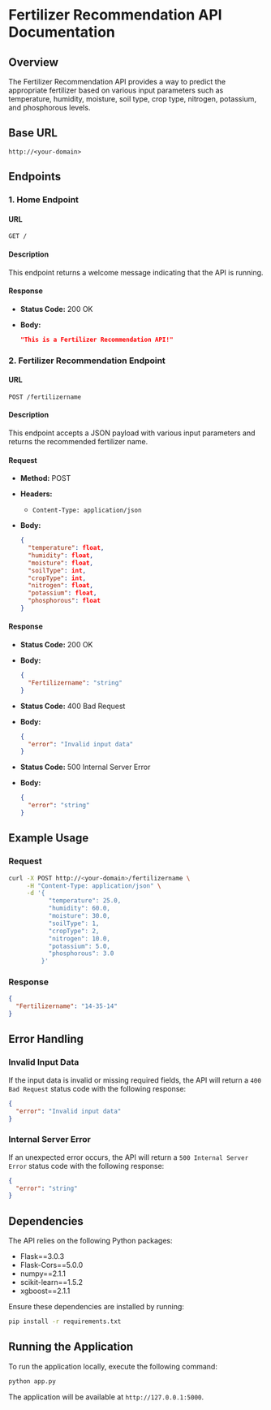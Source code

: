 # Fertilizer Recommendation API Documentation

## Overview

The Fertilizer Recommendation API provides a way to predict the appropriate fertilizer based on various input parameters such as temperature, humidity, moisture, soil type, crop type, nitrogen, potassium, and phosphorous levels.

## Base URL

```
http://<your-domain>
```

## Endpoints

### 1. Home Endpoint

#### URL

```
GET /
```

#### Description

This endpoint returns a welcome message indicating that the API is running.

#### Response

- **Status Code:** 200 OK
- **Body:**

  ```json
  "This is a Fertilizer Recommendation API!"
  ```

### 2. Fertilizer Recommendation Endpoint

#### URL

```
POST /fertilizername
```

#### Description

This endpoint accepts a JSON payload with various input parameters and returns the recommended fertilizer name.

#### Request

- **Method:** POST
- **Headers:**
  - `Content-Type: application/json`
- **Body:**

  ```json
  {
    "temperature": float,
    "humidity": float,
    "moisture": float,
    "soilType": int,
    "cropType": int,
    "nitrogen": float,
    "potassium": float,
    "phosphorous": float
  }
  ```

#### Response

- **Status Code:** 200 OK
- **Body:**

  ```json
  {
    "Fertilizername": "string"
  }
  ```

- **Status Code:** 400 Bad Request
- **Body:**

  ```json
  {
    "error": "Invalid input data"
  }
  ```

- **Status Code:** 500 Internal Server Error
- **Body:**

  ```json
  {
    "error": "string"
  }
  ```

## Example Usage

### Request

```sh
curl -X POST http://<your-domain>/fertilizername \
     -H "Content-Type: application/json" \
     -d '{
           "temperature": 25.0,
           "humidity": 60.0,
           "moisture": 30.0,
           "soilType": 1,
           "cropType": 2,
           "nitrogen": 10.0,
           "potassium": 5.0,
           "phosphorous": 3.0
         }'
```

### Response

```json
{
  "Fertilizername": "14-35-14"
}
```

## Error Handling

### Invalid Input Data

If the input data is invalid or missing required fields, the API will return a `400 Bad Request` status code with the following response:

```json
{
  "error": "Invalid input data"
}
```

### Internal Server Error

If an unexpected error occurs, the API will return a `500 Internal Server Error` status code with the following response:

```json
{
  "error": "string"
}
```

## Dependencies

The API relies on the following Python packages:

- Flask==3.0.3
- Flask-Cors==5.0.0
- numpy==2.1.1
- scikit-learn==1.5.2
- xgboost==2.1.1

Ensure these dependencies are installed by running:

```sh
pip install -r requirements.txt
```

## Running the Application

To run the application locally, execute the following command:

```sh
python app.py
```

The application will be available at `http://127.0.0.1:5000`.

